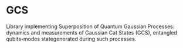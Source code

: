 # GCS
Library implementing Superposition of Quantum Gaussian Processes: dynamics and measurements of Gaussian Cat States (GCS), entangled qubits-modes stategenerated during such processes.
